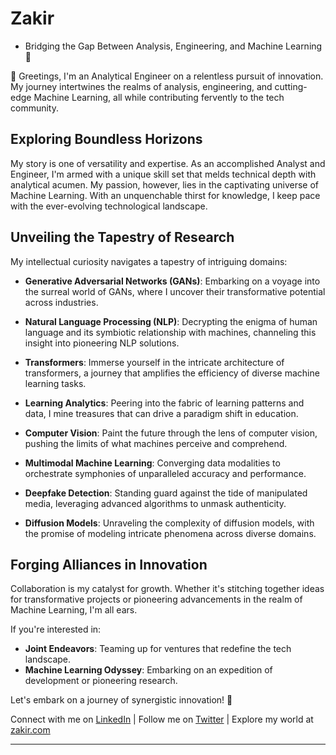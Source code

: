 # Zakir 

- Bridging the Gap Between Analysis, Engineering, and Machine Learning 🚀

👋 Greetings, I'm an Analytical Engineer on a relentless pursuit of innovation. My journey intertwines the realms of analysis, engineering, and cutting-edge Machine Learning, all while contributing fervently to the tech community.

## Exploring Boundless Horizons

My story is one of versatility and expertise. As an accomplished Analyst and Engineer, I'm armed with a unique skill set that melds technical depth with analytical acumen. My passion, however, lies in the captivating universe of Machine Learning. With an unquenchable thirst for knowledge, I keep pace with the ever-evolving technological landscape.

## Unveiling the Tapestry of Research

My intellectual curiosity navigates a tapestry of intriguing domains:

- **Generative Adversarial Networks (GANs)**: Embarking on a voyage into the surreal world of GANs, where I uncover their transformative potential across industries.

- **Natural Language Processing (NLP)**: Decrypting the enigma of human language and its symbiotic relationship with machines, channeling this insight into pioneering NLP solutions.

- **Transformers**: Immerse yourself in the intricate architecture of transformers, a journey that amplifies the efficiency of diverse machine learning tasks.

- **Learning Analytics**: Peering into the fabric of learning patterns and data, I mine treasures that can drive a paradigm shift in education.

- **Computer Vision**: Paint the future through the lens of computer vision, pushing the limits of what machines perceive and comprehend.

- **Multimodal Machine Learning**: Converging data modalities to orchestrate symphonies of unparalleled accuracy and performance.

- **Deepfake Detection**: Standing guard against the tide of manipulated media, leveraging advanced algorithms to unmask authenticity.

- **Diffusion Models**: Unraveling the complexity of diffusion models, with the promise of modeling intricate phenomena across diverse domains.

## Forging Alliances in Innovation

Collaboration is my catalyst for growth. Whether it's stitching together ideas for transformative projects or pioneering advancements in the realm of Machine Learning, I'm all ears.

If you're interested in:

- **Joint Endeavors**: Teaming up for ventures that redefine the tech landscape.
- **Machine Learning Odyssey**: Embarking on an expedition of development or pioneering research.

Let's embark on a journey of synergistic innovation! 🌟

Connect with me on [LinkedIn](https://www.linkedin.com/in/ZakirKhanAleemi) | Follow me on [Twitter](https://twitter.com/zakibaba) | Explore my world at [zakir.com](https://zakirkhanaleemi.github.io/)

---
